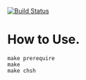 [![Build Status](https://travis-ci.org/tzskp1/Dotfiles.svg?branch=master)](https://travis-ci.org/tzskp1/Dotfiles)

# How to Use.
    make prerequire
    make
    make chsh

